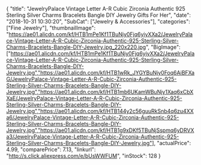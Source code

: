 {
	"title": "JewelryPalace Vintage Letter A-R Cubic Zirconia Authentic 925 Sterling Silver Charms Bracelets Bangle DIY Jewelry Gifts For Her",
	"date": "2018-10-31 10:30:20",
	"SubCat": ["Jewelry & Accessories"],
	"categories": ["Fine Jewelry"],
	"thumbnailImage": "https://ae01.alicdn.com/kf/HTB1mPe1Kf1TBuNjy0Fjq6yjyXXa2/JewelryPalace-Vintage-Letter-A-R-Cubic-Zirconia-Authentic-925-Sterling-Silver-Charms-Bracelets-Bangle-DIY-Jewelry.jpg_220x220.jpg",
	"BigImage": ["https://ae01.alicdn.com/kf/HTB1mPe1Kf1TBuNjy0Fjq6yjyXXa2/JewelryPalace-Vintage-Letter-A-R-Cubic-Zirconia-Authentic-925-Sterling-Silver-Charms-Bracelets-Bangle-DIY-Jewelry.jpg","https://ae01.alicdn.com/kf/HTB1wRk_JYGYBuNjy0Foq6AiBFXaG/JewelryPalace-Vintage-Letter-A-R-Cubic-Zirconia-Authentic-925-Sterling-Silver-Charms-Bracelets-Bangle-DIY-Jewelry.jpg","https://ae01.alicdn.com/kf/HTB1mb6UKamWBuNjy1Xaq6xCbXXaE/JewelryPalace-Vintage-Letter-A-R-Cubic-Zirconia-Authentic-925-Sterling-Silver-Charms-Bracelets-Bangle-DIY-Jewelry.jpg","https://ae01.alicdn.com/kf/HTB144y2c56guuRkSnb4q6zu4XXa6/JewelryPalace-Vintage-Letter-A-R-Cubic-Zirconia-Authentic-925-Sterling-Silver-Charms-Bracelets-Bangle-DIY-Jewelry.jpg","https://ae01.alicdn.com/kf/HTB1g9xDKf5TBuNjSspmq6yDRVXa3/JewelryPalace-Vintage-Letter-A-R-Cubic-Zirconia-Authentic-925-Sterling-Silver-Charms-Bracelets-Bangle-DIY-Jewelry.jpg"],
	"actualPrice": 4.99,
	"comparePrice": 7.13,
	"linkurl": "http://s.click.aliexpress.com/e/bUsWWFUM",
	"inStock": 128
}
